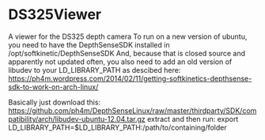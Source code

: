 # DS325Viewer
A viewer for the DS325 depth camera
To run on a new version of ubuntu, you need to have the DepthSenseSDK installed in /opt/softkinetic/DepthSenseSDK
And, because that is closed source and apparently not updated often, you also need to add an old version of libudev to your LD_LIBRARY_PATH as descibed here:
https://ph4m.wordpress.com/2014/02/11/getting-softkinetics-depthsense-sdk-to-work-on-arch-linux/

Basically just download this: https://github.com/ph4m/DepthSenseLinux/raw/master/thirdparty/SDK/compatibility/arch/libudev-ubuntu-12.04.tar.gz
extract and then run: 
export LD_LIBRARY_PATH=$LD_LIBRARY_PATH:/path/to/containing/folder
